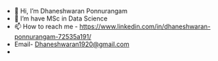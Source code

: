 - 👋 Hi, I’m Dhaneshwaran Ponnurangam 
- 🌱 I’m have MSc in Data Science
- 📫 How to reach me - https://www.linkedin.com/in/dhaneshwaran-ponnurangam-72535a191/
- Email- Dhaneshwaran1920@gmail.com
- 



